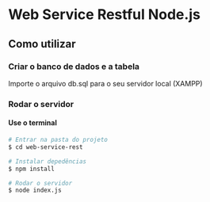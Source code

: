 # Web Service Restful Node.js

## Como utilizar

### Criar o banco de dados e a tabela

Importe o arquivo db.sql para o seu servidor local (XAMPP)

### Rodar o servidor

#### Use o terminal

```bash
# Entrar na pasta do projeto
$ cd web-service-rest

# Instalar depedências
$ npm install

# Rodar o servidor
$ node index.js
```

